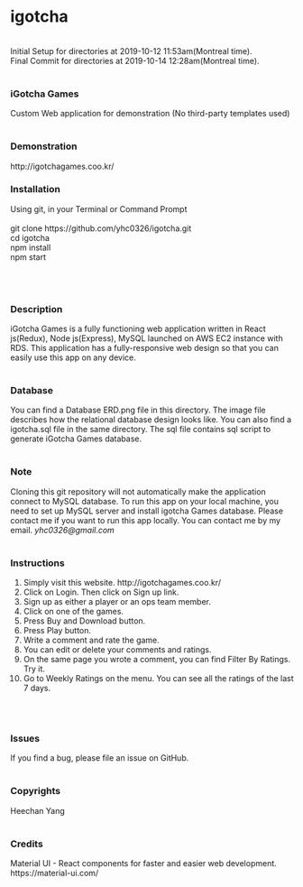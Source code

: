 # igotcha
<br/>
Initial Setup for directories at 2019-10-12 11:53am(Montreal time).<br/>
Final Commit for directories at 2019-10-14 12:28am(Montreal time).<br/>
<br/>
<h3>iGotcha Games</h3>
Custom Web application for demonstration (No third-party templates used)<br/>
<br/>
<h3>Demonstration</h3>
http://igotchagames.coo.kr/
<br/>
<h3>Installation</h3>
Using git, in your Terminal or Command Prompt<br/>
<br/>
git clone https://github.com/yhc0326/igotcha.git<br/>
cd igotcha<br/>
npm install<br/>
npm start<br/>
<br/>
<br/>
<br/>
<h3>Description</h3>
iGotcha Games is a fully functioning web application written in React js(Redux), Node js(Express), MySQL launched on AWS EC2 instance with RDS. This application has a fully-responsive web design so that you can easily use this app on any device.<br/>
<br/>
<h3>Database</h3>
You can find a Database ERD.png file in this directory. The image file describes how the relational database design looks like. You can also find a igotcha.sql file in the same directory. The sql file contains sql script to generate iGotcha Games database.<br/>
<br/>
<h3>Note</h3>
Cloning this git repository will not automatically make the application connect to MySQL database. To run this app on your local machine, you need to set up MySQL server and install igotcha Games database. Please contact me if you want to run this app locally. You can contact me by my email. <i>yhc0326@gmail.com</i><br/>
<br/>
<h3>Instructions</h3>
<ol>
  <li>Simply visit this website. http://igotchagames.coo.kr/ </li>
  <li>Click on Login. Then click on Sign up link. </li>
  <li>Sign up as either a player or an ops team member. </li>
  <li>Click on one of the games. </li>
  <li>Press Buy and Download button. </li>
  <li>Press Play button. </li>
  <li>Write a comment and rate the game. </li>
  <li>You can edit or delete your comments and ratings. </li>
  <li>On the same page you wrote a comment, you can find Filter By Ratings. Try it. </li>
  <li>Go to Weekly Ratings on the menu. You can see all the ratings of the last 7 days. </li>
</ol>
<br/>
<br/>
<h3>Issues</h3>
If you find a bug, please file an issue on GitHub.<br/>
<br/>
<h3>Copyrights</h3>
Heechan Yang<br/>
<br/>
<h3>Credits</h3>
Material UI - React components for faster and easier web development.<br/>
https://material-ui.com/<br/>
<br/>
